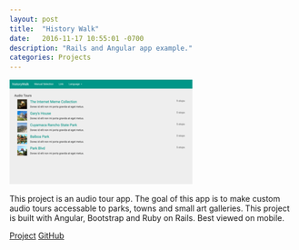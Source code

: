 ```yaml
---
layout: post
title:  "History Walk"
date:   2016-11-17 10:55:01 -0700
description: "Rails and Angular app example."
categories: Projects
---
```


![HistoryWalk project image](/assets/project-historyWalk.png "HistoryWalk")

This project is an audio tour app. The goal of this app is to make custom audio tours accessable to parks, towns and small art galleries. This project is built with Angular, Bootstrap and Ruby on Rails. Best viewed on mobile.

<a href="https://apologetic-eh-5318.herokuapp.com/" class="btn btn-green" role="button" target="_blank">Project</a>
<a href="https://github.com/ggrumbley/historyWalk" class="btn btn-blue" role="button" target="_blank">GitHub</a>
